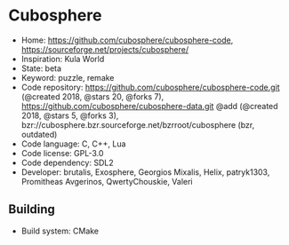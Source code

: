 # Cubosphere

- Home: https://github.com/cubosphere/cubosphere-code, https://sourceforge.net/projects/cubosphere/
- Inspiration: Kula World
- State: beta
- Keyword: puzzle, remake
- Code repository: https://github.com/cubosphere/cubosphere-code.git (@created 2018, @stars 20, @forks 7), https://github.com/cubosphere/cubosphere-data.git @add (@created 2018, @stars 5, @forks 3), bzr://cubosphere.bzr.sourceforge.net/bzrroot/cubosphere (bzr, outdated)
- Code language: C, C++, Lua
- Code license: GPL-3.0
- Code dependency: SDL2
- Developer: brutalis, Exosphere, Georgios Mixalis, Helix, patryk1303, Promitheas Avgerinos, QwertyChouskie, Valeri

## Building

- Build system: CMake
